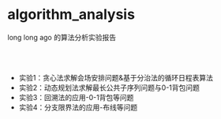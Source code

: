 # algorithm_analysis
long long ago 的算法分析实验报告


<br><br>

- 实验1：贪心法求解会场安排问题&基于分治法的循环日程表算法
- 实验2：动态规划法求解最长公共子序列问题与0-1背包问题
- 实验3：回溯法的应用-0-1背包等问题
- 实验4：分支限界法的应用-布线等问题

